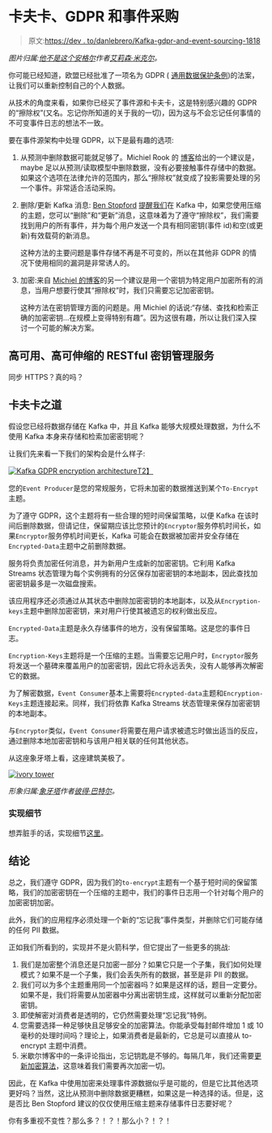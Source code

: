 # 卡夫卡、GDPR 和事件采购

> 原文:[https://dev . to/danlebrero/Kafka-gdpr-and-event-sourcing-1818](https://dev.to/danlebrero/kafka-gdpr-and-event-sourcing-1818)

*图片归属:[他不是这个安格尔](https://flickr.com/photos/17193322@N03/22835450305)作者[艾莉森·米克尔](https://flickr.com/people/17193322@N03)。*

你可能已经知道，欧盟已经批准了一项名为 GDPR ( [通用数据保护条例](https://en.wikipedia.org/wiki/General_Data_Protection_Regulation))的法案，让我们可以重新控制自己的个人数据。

从技术的角度来看，如果你已经买了事件源和卡夫卡，这是特别感兴趣的 GDPR 的“擦除权”(又名。忘记你所知道的关于我的一切)，因为这与不会忘记任何事情的不可变事件日志的想法不一致。

要在事件源架构中处理 GDPR，以下是最有趣的选项:

1.  从预测中删除数据可能就足够了。Michiel Rook 的 [博客](https://www.michielrook.nl/2017/11/event-sourcing-gdpr-follow-up/)给出的一个建议是，maybe 足以从预测/读取模型中删除数据，没有必要接触事件存储中的数据。如果这个选项在法律允许的范围内，那么“擦除权”就变成了投影需要处理的另一个事件。非常适合活动采购。

2.  删除/更新 Kafka 消息: [Ben Stopford](https://twitter.com/benstopford) [提醒我们](https://www.confluent.io/blog/handling-gdpr-log-forget/)在 Kafka 中，如果您使用压缩的主题，您可以“删除”和“更新”消息，这意味着为了遵守“擦除权”，我们需要找到用户的所有事件，并为每个用户发送一个具有相同密钥(事件 id)和空(或更新)有效载荷的新消息。

    这种方法的主要问题是事件存储不再是不可变的，所以在其他非 GDPR 的情况下使用相同的漏洞是非常诱人的。

3.  加密:来自 [Michiel 的博客](https://www.michielrook.nl/2017/11/forget-me-please-event-sourcing-gdpr/)的另一个建议是用一个密钥为特定用户加密所有的消息，当用户想要行使其“擦除权”时，我们只需要忘记加密密钥。

    这种方法在密钥管理方面的问题是。用 Michiel 的话说:“存储、查找和检索正确的加密密钥...在规模上变得特别有趣”。因为这很有趣，所以让我们深入探讨一个可能的解决方案。

## [](#highly-available-highly-scalable-restful-keymanagement-service)高可用、高可伸缩的 RESTful 密钥管理服务

同步 HTTPS？真的吗？

## [](#the-kafka-way)卡夫卡之道

假设您已经将数据存储在 Kafka 中，并且 Kafka 能够大规模处理数据，为什么不使用 Kafka 本身来存储和检索加密密钥呢？

让我们先来看一下我们的架构会是什么样子:

[![Kafka GDPR encryption architecture](../Images/3a7b0344a1c3f58be26202744ba3de09.png "Kafka GDPR encryption architecture")T2】](https://res.cloudinary.com/practicaldev/image/fetch/s--mEQC3SEL--/c_limit%2Cf_auto%2Cfl_progressive%2Cq_auto%2Cw_880/http://danlebrero.com/images/blog/kafka-gdpr/kakfa-gdpr-encryption-architecture.png)

您的`Event Producer`是您的常规服务，它将未加密的数据推送到某个`To-Encrypt`主题。

为了遵守 GDPR，这个主题将有一些合理的短时间保留策略，以便 Kafka 在该时间后删除数据，但请记住，保留期应该比您预计的`Encryptor`服务停机时间长，如果`Encryptor`服务停机时间更长，Kafka 可能会在数据被加密并安全存储在`Encrypted-Data`主题中之前删除数据。

服务将负责加密任何消息，并为新用户生成新的加密密钥。它利用 Kafka Streams 状态管理为每个实例拥有的分区保存加密密钥的本地副本，因此查找加密密钥最多是一次磁盘搜索。

该应用程序还必须通过从其状态中删除加密密钥的本地副本，以及从`Encryption-keys`主题中删除加密密钥，来对用户行使其被遗忘的权利做出反应。

`Encrypted-Data`主题是永久存储事件的地方，没有保留策略。这是您的事件日志。

`Encryption-Keys`主题将是一个压缩的主题。当需要忘记用户时，`Encryptor`服务将发送一个墓碑来覆盖用户的加密密钥，因此它将永远丢失，没有人能够再次解密它的数据。

为了解密数据，`Event Consumer`基本上需要将`Encrypted-data`主题和`Encryption-Keys`主题连接起来。同样，我们将依靠 Kafka Streams 状态管理来保存加密密钥的本地副本。

与`Encryptor`类似，`Event Consumer`将需要在用户请求被遗忘时做出适当的反应，通过删除本地加密密钥和与该用户相关联的任何其他状态。

从这座象牙塔上看，这座建筑美极了。

[![ivory tower](../Images/a9232aba81520944dd20214f514b2acd.png)](https://www.pedabe-concept.de) 

*形象归属:[象牙塔](https://www.pedabe-concept.de)作者[彼得·巴特尔](https://www.pedabe-concept.de)。*

### [](#implementation-details)实现细节

想弄脏手的话，实现细节[这里](http://danlebrero.com/2018/04/11/kafka-gdpr-event-sourcing-implentation/#content)。

## [](#conclusions)结论

总之，我们遵守 GDPR，因为我们的`to-encrypt`主题有一个基于短时间的保留策略，我们的加密密钥在一个压缩的主题中，我们的事件日志用一个针对每个用户的加密密钥加密。

此外，我们的应用程序必须处理一个新的“忘记我”事件类型，并删除它们可能存储的任何 PII 数据。

正如我们所看到的，实现并不是火箭科学，但它提出了一些更多的挑战:

1.  我们是加密整个消息还是只加密一部分？如果它只是一个子集，我们如何处理模式？如果不是一个子集，我们会丢失所有的数据，甚至是非 PII 的数据。
2.  我们可以为多个主题重用同一个加密器吗？如果是这样的话，题目一定要分。如果不是，我们将需要从加密器中分离出密钥生成，这样就可以重新分配加密密钥。
3.  即使解密对消费者是透明的，它仍然需要处理“忘记我”特例。
4.  您需要选择一种足够快且足够安全的加密算法。你能承受每封邮件增加 1 或 10 毫秒的处理时间吗？理论上，如果消费者是最新的，它总是可以直接从 to-encrypt 主题中消费。
5.  米歇尔博客中的一条评论指出，忘记钥匙是不够的。每隔几年，我们还需要[更新加密算法](https://www.keylength.com/en/)，这意味着我们需要再次加密一切。

因此，在 Kafka 中使用加密来处理事件源数据似乎是可能的，但是它比其他选项更好吗？当然，这比从预测中删除数据更糟糕，如果这是一种选择的话。但是，这是否比 Ben Stopford 建议的仅仅使用压缩主题来存储事件日志要好呢？

你有多重视不变性？那么多？！？！那么小？！？！
